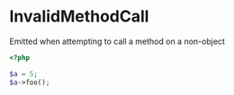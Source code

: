 # InvalidMethodCall

Emitted when attempting to call a method on a non-object

```php
<?php

$a = 5;
$a->foo();
```
